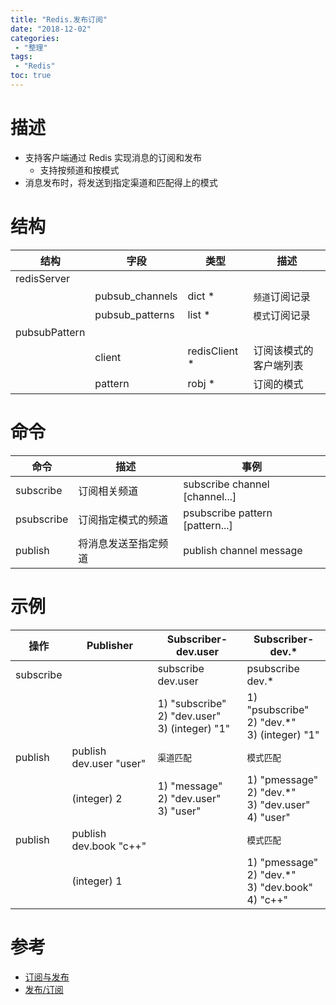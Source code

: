 ```yaml
---
title: "Redis.发布订阅"
date: "2018-12-02"
categories:
 - "整理"
tags:
 - "Redis"
toc: true
---
```



# 描述
- 支持客户端通过 Redis 实现消息的订阅和发布
    - 支持按频道和按模式
- 消息发布时，将发送到指定渠道和匹配得上的模式


# 结构

| 结构          | 字段            | 类型          | 描述                   |
|---------------|-----------------|---------------|------------------------|
| redisServer   |                 |               |                        |
|               | pubsub_channels | dict *        | `频道`订阅记录         |
|               | pubsub_patterns | list *        | `模式`订阅记录         |
| pubsubPattern |                 |               |                        |
|               | client          | redisClient * | 订阅该模式的客户端列表 |
|               | pattern         | robj *        | 订阅的模式             |


# 命令

| 命令       | 描述                 | 事例                            |
|------------|--------------------|---------------------------------|
| subscribe  | 订阅相关频道         | subscribe channel [channel...]  |
| psubscribe | 订阅指定模式的频道   | psubscribe pattern [pattern...] |
| publish    | 将消息发送至指定频道 | publish channel message         |


# 示例

| 操作      | Publisher               | Subscriber-dev.user                                     | Subscriber-dev.*                                          |
|-----------|-------------------------|---------------------------------------------------------|-----------------------------------------------------------|
| subscribe |                         | subscribe dev.user                                      | psubscribe dev.*                                          |
|           |                         | 1)  "subscribe"<br> 2)  "dev.user"<br> 3) (integer) "1" | 1)  "psubscribe"<br> 2)  "dev.*"<br> 3) (integer) "1"     |
| publish   | publish dev.user "user" | `渠道匹配`                                              | `模式匹配`                                                |
|           | (integer) 2             | 1) "message"<br>2) "dev.user"<br>3) "user"              | 1) "pmessage"<br>2) "dev.*"<br>3) "dev.user"<br>4) "user" |
| publish   | publish dev.book "c++"  |                                                         | `模式匹配`                                                |
|           | (integer) 1             |                                                         | 1) "pmessage"<br>2) "dev.*"<br>3) "dev.book"<br>4) "c++"  |


# 参考
- [订阅与发布](https://redisbook.readthedocs.io/en/latest/feature/pubsub.html)
- [发布/订阅](https://redis.readthedocs.io/en/2.4/pub_sub.html)
